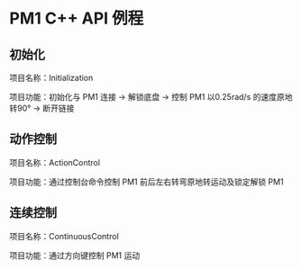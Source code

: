 # PM1 C++ API 例程

## 初始化

项目名称：Initialization

项目功能：初始化与 PM1 连接 -> 解锁底盘 -> 控制 PM1 以0.25rad/s 的速度原地转90° -> 断开链接

## 动作控制

项目名称：ActionControl

项目功能：通过控制台命令控制 PM1 前后左右转弯原地转运动及锁定解锁 PM1 

## 连续控制

项目名称：ContinuousControl

项目功能：通过方向键控制 PM1 运动

